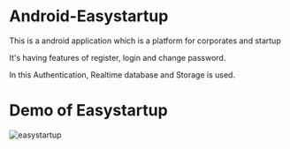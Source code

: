 # Android-Easystartup
This is a android application which is a platform for corporates and startup

It's having features of register, login and change password.

In this Authentication, Realtime database and Storage is used.

# Demo of Easystartup
![easystartup](https://user-images.githubusercontent.com/39314772/57575004-1e90cf80-7460-11e9-82c4-c713382d855d.gif)
